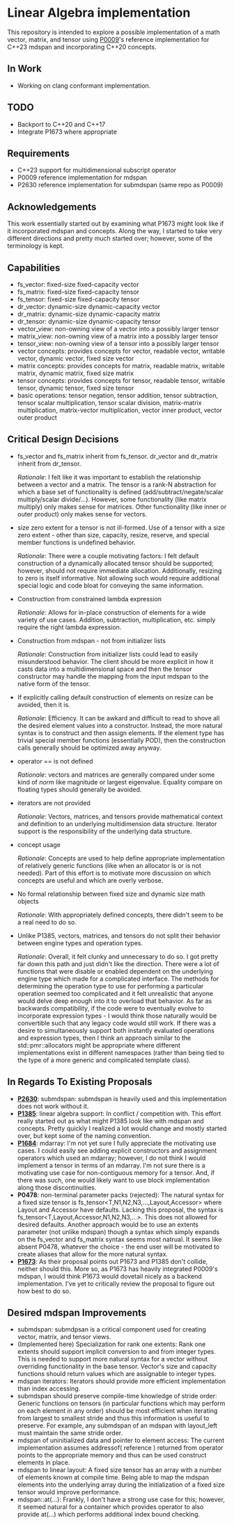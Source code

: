 Linear Algebra implementation
==========================================
This repository is intended to explore a possible implementation of a math vector, matrix, and tensor using [P0009](https://github.com/kokkos/mdspan)'s reference implementation for C++23 mdspan and incorporating C++20 concepts.

In Work
-------
- Working on clang conformant implementation.

TODO
----
- Backport to C++20 and C++17
- Integrate P1673 where appropriate

Requirements
------------
- C++23 support for multidimensional subscript operator
- P0009 reference implementation for mdspan
- P2630 reference implementation for submdspan (same repo as P0009)

Acknowledgements
----------------
This work essentially started out by examining what P1673 might look like if it incorporated mdspan and concepts. Along the way, I started to take very different directions and pretty much started over; however, some of the terminology is kept.

Capabilities
------------
- fs_vector: fixed-size fixed-capacity vector
- fs_matrix: fixed-size fixed-capacity tensor
- fs_tensor: fixed-size fixed-capacity tensor
- dr_vector: dynamic-size dynamic-capacity vector
- dr_matrix: dynamic-size dynamic-capacity matrix
- dr_tensor: dynamic-size dynamic-capacity tensor
- vector_view: non-owning view of a vector into a possibly larger tensor
- matrix_view: non-owning view of a matrix into a possibly larger tensor
- tensor_view: non-owning view of a tensor into a possibly larger tensor
- vector concepts: provides concepts for vector, readable vector, writable vector, dynamic vector, fixed size vector
- matrix concepts: provides concepts for matrix, readable matrix, writable matrix, dynamic matrix, fixed size matrix
- tensor concepts: provides concepts for tensor, readable tensor, writable tensor, dynamic tensor, fixed size tensor
- basic operations: tensor negation, tensor addition, tensor subtraction, tensor scalar multiplication, tensor scalar division, matrix-matrix multiplication, matrix-vector multiplication, vector inner product, vector outer product

Critical Design Decisions
-------------------------
- fs_vector and fs_matrix inherit from fs_tensor. dr_vector and dr_matrix inherit from dr_tensor.

  *Rationale*: I felt like it was important to establish the relationship between a vector and a matrix. The tensor is a rank-N abstraction for which a base set of functionality is defined (add/subtract/negate/scalar multiply/scalar divide/...). However, some functionality (like matrix multiply) only makes sense for matrices. Other functionality (like inner or outer product) only makes sense for vectors.
- size zero extent for a tensor is not ill-formed. Use of a tensor with a size zero extent - other than size, capacity, resize, reserve, and special member functions is undefined behavior.

  *Rationale*: There were a couple motivating factors: I felt default construction of a dynamically allocated tensor should be supported; however, should not require immediate allocation. Additionally, resizing to zero is itself informative. Not allowing such would require additional special logic and code bloat for conveying the same information.
- Construction from constrained lambda expression

  *Rationale*: Allows for in-place construction of elements for a wide variety of use cases. Addition, subtraction, multiplication, etc. simply require the right lambda expression.
- Construction from mdspan - not from initializer lists

  *Rationale*: Construction from initializer lists could lead to easily misunderstood behavior. The client should be more explicit in how it casts data into a multidimensional space and then the tensor constructor may handle the mapping from the input mdspan to the native form of the tensor.
- If explicitly calling default construction of elements on resize can be avoided, then it is.

  *Rationale*: Efficiency. It can be awkard and difficult to read to shove all the desired element values into a constructor. Instead, the more natural syntax is to construct and then assign elements. If the element type has trivial special member functions (essentially POD), then the construction calls generally should be optimized away anyway.
- operator == is not defined

  *Rationale*: vectors and matrices are generally compared under some kind of *norm* like magnitude or largest eigenvalue. Equality compare on floating types should generally be avoided.
- iterators are not provided

  *Rationale*: Vectors, matrices, and tensors provide mathematical context and definition to an underlying multidimension data structure. Iterator support is the responsibility of the underlying data structure.
- concept usage

  *Rationale*: Concepts are used to help define appropriate implementation of relatively generic functions (like when an allocator is or is not needed). Part of this effort is to motivate more discussion on which concepts are useful and which are overly verbose.
- No formal relationship between fixed size and dynamic size math objects

  *Rationale*: With appropriately defined concepts, there didn't seem to be a real need to do so.
 
 - Unlike P1385, vectors, matrices, and tensors do not split their behavior between engine types and operation types.
 
   *Rationale*: Overall, it felt clunky and unnecessary to do so. I got pretty far down this path and just didn't like the direction. There were a lot of functions that were disable or enabled dependent on the underlying engine type which made for a complicated interface. The methods for determining the operation type to use for performing a particular operation seemed too complicated and it felt unrealistic that anyone would delve deep enough into it to overload that behavior. As far as backwards compatibility, if the code were to eventually evolve to incorporate expression types - I would think those naturally would be convertible such that any legacy code would still work. If there was a desire to simultaneously support both instantly evaluated operations and expression types, then I think an approach similar to the std::pmr::allocators might be appropriate where different implementations exist in different namespaces (rather than being tied to the type of a more generic and complicated template class).

In Regards To Existing Proposals
--------------------------------
- **[P2630](https://github.com/kokkos/mdspan)**: submdspan: submdspan is heavily used and this implementation does not work without it.
- **[P1385](https://github.com/BobSteagall/wg21)**: linear algebra support: In conflict / competition with. This effort really started out as what might P1385 look like with mdspan and concepts. Pretty quickly I realized a lot would change and mostly started over, but kept some of the naming convention.
- **[P1684](https://github.com/kokkos/mdspan)**: mdarray: I'm not yet sure I fully appreciate the motivating use cases. I could easily see adding explicit constructors and assignment operators which used an mdarray; however, I do not think I would implement a tensor in terms of an mdarray. I'm not sure there is a motivating use case for non-contiguous memory for a tensor. And, if there was such, one would likely want to use block implementation along those discontinuities.
- **P0478**: non-terminal parameter packs (rejected): The natural syntax for a fixed size tensor is fs_tensor<T,N1,N2,N3,...,Layout,Accessor> where Layout and Accessor have defaults. Lacking this proposal, the syntax is fs_tensor<T,Layout,Accessor,N1,N2,N3,...>. This does not allowed for desired defaults. Another approach would be to use an extents parameter (not unlike mdspan) though a syntax which simply expands on the fs_vector and fs_matrix syntax seems most natrual. It seems like absent P0478, whatever the choice - the end user will be motivated to create aliases that allow for the more natural syntax.
- **[P1673](https://github.com/kokkos/stdBLAS)**: As their proposal points out P1673 and P1385 don't collide, neither should this. More so, as P1673 has heavily integrated P0009's mdspan, I would think P1673 would dovetail nicely as a backend implementation. I've yet to critically review the proposal to figure out how best to do so.

Desired mdspan Improvements
---------------------------
- submdspan: submdpsan is a critical component used for creating vector, matrix, and tensor views.
- (Implemented here) Specialization for rank one extents: Rank one extents should support implicit conversion to and from integer types. This is needed to support more natural syntax for a vector without overriding functionality in the base tensor. Vector's size and capacity functions should return values which are assignable to integer types.
- mdspan iterators: Iterators should provide more efficient implementation than index accessing.
- submdspan should preserve compile-time knowledge of stride order: Generic functions on tensors (in particular functions which may perform on each element in any order) should be most efficient when iterating from largest to smallest stride and thus this information is useful to preserve. For example, any submdspan of an mdspan with layout_left must maintain the same stride order.
- mdspan of uninitialized data and pointer to element access: The current implementation assumes addressof( reference ) returned from operator[](...) points to the appropriate memory and thus can be used construct elements in place.
- mdspan to linear layout: A fixed size tensor has an array with a number of elements known at compile time. Being able to map the mdspan elements into the underlying array during the initialization of a fixed size tensor would improve performance.
- mdspan::at(...): Frankly, I don't have a strong use case for this; however, it seemed natural for a container which provides operator[](...) to also provide at(...) which performs additional index bound checking.
